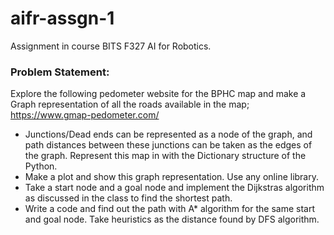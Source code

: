# aifr-assgn-1
Assignment in course BITS F327 AI for Robotics.

### Problem Statement:
Explore the following pedometer website for the BPHC map and make a Graph representation of all the roads available in the map; https://www.gmap-pedometer.com/
- Junctions/Dead ends can be represented as a node of the graph, and path distances between these junctions can be taken as the edges of the graph. Represent this map in with the Dictionary structure of the Python.
- Make a plot and show this graph representation. Use any online library.
- Take a start node and a goal node and implement the Dijkstras algorithm as discussed in the class to find the shortest path.
- Write a code and find out the path with A* algorithm for the same start and goal node. Take heuristics as the distance found by DFS algorithm.

